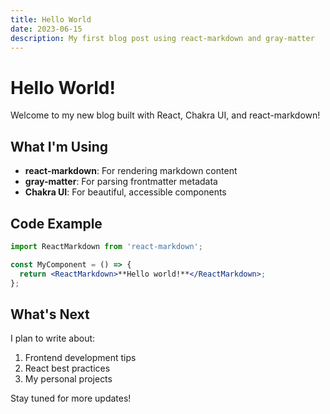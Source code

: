 ```yaml
---
title: Hello World
date: 2023-06-15
description: My first blog post using react-markdown and gray-matter
---
```


# Hello World!

Welcome to my new blog built with React, Chakra UI, and react-markdown!

## What I'm Using

- **react-markdown**: For rendering markdown content
- **gray-matter**: For parsing frontmatter metadata
- **Chakra UI**: For beautiful, accessible components

## Code Example

```jsx
import ReactMarkdown from 'react-markdown';

const MyComponent = () => {
  return <ReactMarkdown>**Hello world!**</ReactMarkdown>;
};
```

## What's Next

I plan to write about:

1. Frontend development tips
2. React best practices
3. My personal projects

Stay tuned for more updates! 